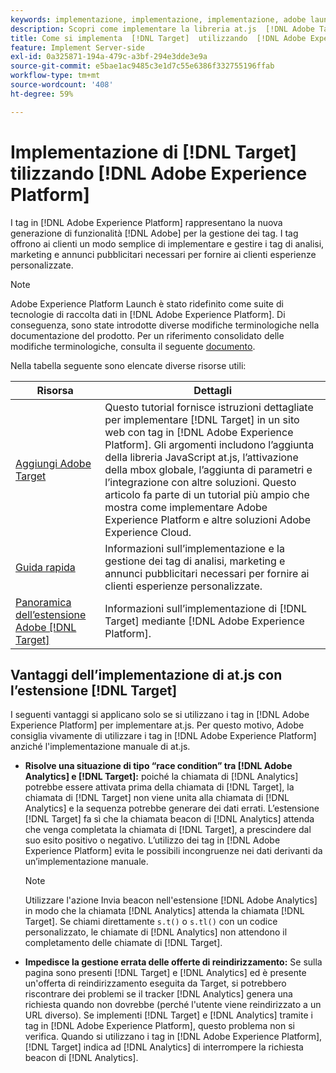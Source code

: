 ```yaml
---
keywords: implementazione, implementazione, implementazione, adobe launch, launch, race, redirect, platform launch di esperienze, platform launch, tag, piattaforma adobe, implementazione2
description: Scopri come implementare la libreria at.js  [!DNL Adobe Target]  utilizzando  [!DNL Adobe Experience Platform], il metodo preferito per implementare Target.
title: Come si implementa  [!DNL Target]  utilizzando  [!DNL Adobe Experience Platform]?
feature: Implement Server-side
exl-id: 0a325871-194a-479c-a3bf-294e3dde3e9a
source-git-commit: e5bae1ac9485c3e1d7c55e6386f332755196ffab
workflow-type: tm+mt
source-wordcount: '408'
ht-degree: 59%

---
```


# Implementazione di [!DNL Target] tilizzando [!DNL Adobe Experience Platform]

I tag in [!DNL Adobe Experience Platform] rappresentano la nuova generazione di funzionalità [!DNL Adobe] per la gestione dei tag. I tag offrono ai clienti un modo semplice di implementare e gestire i tag di analisi, marketing e annunci pubblicitari necessari per fornire ai clienti esperienze personalizzate.

>[!NOTE]
>
>Adobe Experience Platform Launch è stato ridefinito come suite di tecnologie di raccolta dati in [!DNL Adobe Experience Platform]. Di conseguenza, sono state introdotte diverse modifiche terminologiche nella documentazione del prodotto. Per un riferimento consolidato delle modifiche terminologiche, consulta il seguente [documento](https://experienceleague.adobe.com/docs/experience-platform/tags/term-updates.html?lang=it&).

Nella tabella seguente sono elencate diverse risorse utili:

| Risorsa | Dettagli |
|--- |--- |
| [Aggiungi Adobe Target](https://experienceleague.adobe.com/docs/launch-learn/implementing-in-websites-with-launch/implement-solutions/target.html?lang=it#implement-solutions) | Questo tutorial fornisce istruzioni dettagliate per implementare [!DNL Target] in un sito web con tag in [!DNL Adobe Experience Platform]. Gli argomenti includono l’aggiunta della libreria JavaScript at.js, l’attivazione della mbox globale, l’aggiunta di parametri e l’integrazione con altre soluzioni. Questo articolo fa parte di un tutorial più ampio che mostra come implementare Adobe Experience Platform e altre soluzioni Adobe Experience Cloud. |
| [Guida rapida](https://experienceleague.adobe.com/docs/experience-platform/tags/get-started/quick-start.html?lang=it) | Informazioni sull’implementazione e la gestione dei tag di analisi, marketing e annunci pubblicitari necessari per fornire ai clienti esperienze personalizzate. |
| [Panoramica dell’estensione Adobe  [!DNL Target] ](https://experienceleague.adobe.com/docs/experience-platform/tags/extensions/adobe/target/overview.html?lang=it) | Informazioni sull’implementazione di [!DNL Target] mediante [!DNL Adobe Experience Platform]. |

## Vantaggi dell’implementazione di at.js con l’estensione [!DNL Target]

I seguenti vantaggi si applicano solo se si utilizzano i tag in [!DNL Adobe Experience Platform] per implementare at.js. Per questo motivo, Adobe consiglia vivamente di utilizzare i tag in [!DNL Adobe Experience Platform] anziché l&#39;implementazione manuale di at.js.

* **Risolve una situazione di tipo “race condition” tra [!DNL Adobe Analytics] e [!DNL Target]:** poiché la chiamata di [!DNL Analytics] potrebbe essere attivata prima della chiamata di [!DNL Target], la chiamata di [!DNL Target] non viene unita alla chiamata di [!DNL Analytics] e la sequenza potrebbe generare dei dati errati. L’estensione [!DNL Target] fa sì che la chiamata beacon di [!DNL Analytics] attenda che venga completata la chiamata di [!DNL Target], a prescindere dal suo esito positivo o negativo. L’utilizzo dei tag in [!DNL Adobe Experience Platform] evita le possibili incongruenze nei dati derivanti da un’implementazione manuale.

  >[!NOTE]
  >
  >Utilizzare l&#39;azione Invia beacon nell&#39;estensione [!DNL Adobe Analytics] in modo che la chiamata [!DNL Analytics] attenda la chiamata [!DNL Target]. Se chiami direttamente `s.t()` o `s.tl()` con un codice personalizzato, le chiamate di [!DNL Analytics] non attendono il completamento delle chiamate di [!DNL Target].

* **Impedisce la gestione errata delle offerte di reindirizzamento:** Se sulla pagina sono presenti [!DNL Target] e [!DNL Analytics] ed è presente un&#39;offerta di reindirizzamento eseguita da Target, si potrebbero riscontrare dei problemi se il tracker [!DNL Analytics] genera una richiesta quando non dovrebbe (perché l&#39;utente viene reindirizzato a un URL diverso). Se implementi [!DNL Target] e [!DNL Analytics] tramite i tag in [!DNL Adobe Experience Platform], questo problema non si verifica. Quando si utilizzano i tag in [!DNL Adobe Experience Platform], [!DNL Target] indica ad [!DNL Analytics] di interrompere la richiesta beacon di [!DNL Analytics].
